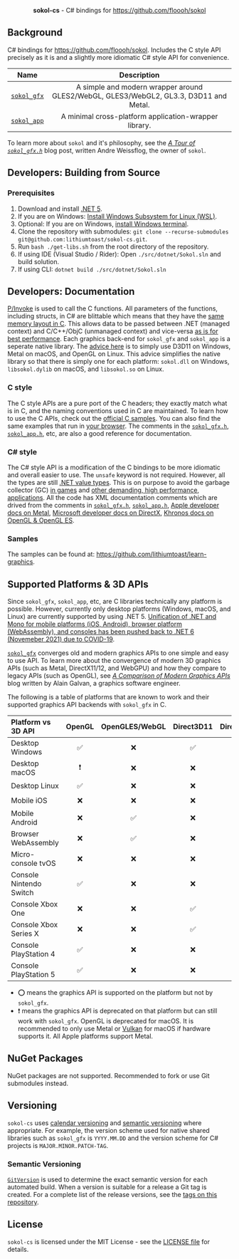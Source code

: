 <p align="center">
  <b>sokol-cs</b> - C# bindings for <a href="https://github.com/floooh/sokol">https://github.com/floooh/sokol</a>
</p>

## Background

C# bindings for https://github.com/floooh/sokol. Includes the C style API precisely as it is and a slightly more idiomatic C# style API for convenience.

Name|Description
:---:|:---:
[`sokol_gfx`](https://github.com/floooh/sokol#sokol_gfxh)|A simple and modern wrapper around GLES2/WebGL, GLES3/WebGL2, GL3.3, D3D11 and Metal.
[`sokol_app`](https://github.com/floooh/sokol#sokol_apph)|A minimal cross-platform application-wrapper library.

To learn more about `sokol` and it's philosophy, see the [*A Tour of `sokol_gfx.h`*](https://floooh.github.io/2017/07/29/sokol-gfx-tour.html) blog post, written Andre Weissflog, the owner of `sokol`. 

## Developers: Building from Source

### Prerequisites

1. Download and install [.NET 5](https://dotnet.microsoft.com/download).
2. If you are on Windows: [Install Windows Subsystem for Linux (WSL)](https://docs.microsoft.com/en-us/windows/wsl/install-win10).
3. Optional: If you are on Windows, [install Windows terminal](https://docs.microsoft.com/en-us/windows/terminal/get-started).
4. Clone the repository with submodules: `git clone --recurse-submodules git@github.com:lithiumtoast/sokol-cs.git`.
5. Run `bash ./get-libs.sh` from the root directory of the repository.
6. If using IDE (Visual Studio / Rider): Open `./src/dotnet/Sokol.sln` and build solution.
7. If using CLI: `dotnet build ./src/dotnet/Sokol.sln`

## Developers: Documentation

[P/Invoke](https://docs.microsoft.com/en-us/dotnet/framework/interop/consuming-unmanaged-dll-functions) is used to call the C functions. All parameters of the functions, including structs, in C# are blittable which means that they have the [same memory layout in C](https://docs.microsoft.com/en-us/dotnet/framework/interop/blittable-and-non-blittable-types). This allows data to be passed between .NET (managed context) and C/C++/ObjC (unmanaged context) and vice-versa [as is for best performance](https://docs.microsoft.com/en-us/dotnet/framework/interop/copying-and-pinning#formatted-blittable-classes). Each graphics back-end for `sokol_gfx` and `sokol_app` is a seperate native library. The [advice here](https://github.com/floooh/sokol/issues/338#issuecomment-660881902) is to simply use D3D11 on Windows, Metal on macOS, and OpenGL on Linux. This advice simplifies the native library so that there is simply one for each platform: `sokol.dll` on Windows, `libsokol.dylib` on macOS, and `libsokol.so` on Linux.

### C style

The C style APIs are a pure port of the C headers; they exactly match what is in C, and the naming conventions used in C are maintained. To learn how to use the C APIs, check out the [official C samples](https://github.com/floooh/sokol-samples). You can also find the same examples that run in [your browser](https://floooh.github.io/sokol-html5/index.html). The comments in the [`sokol_gfx.h`](https://github.com/floooh/sokol/blob/master/sokol_gfx.h), [`sokol_app.h`](https://github.com/floooh/sokol/blob/master/sokol_app.h), etc, are also a good reference for documentation.

### C# style

The C# style API is a modification of the C bindings to be more idiomatic and overall easier to use. The `unsafe` keyword is not required. However, all the types are still [.NET value types](https://docs.microsoft.com/en-us/dotnet/csharp/language-reference/keywords/value-types). This is on purpose to avoid the garbage collector (GC) [in games](https://www.shawnhargreaves.com/blog/twin-paths-to-garbage-collector-nirvana.html) and [other demanding, high performance, applications](https://docs.microsoft.com/en-us/dotnet/csharp/write-safe-efficient-code). All the code has XML documentation comments which are drived from the comments in [`sokol_gfx.h`](https://github.com/floooh/sokol/blob/master/sokol_gfx.h), [`sokol_app.h`](https://github.com/floooh/sokol/blob/master/sokol_app.h), [Apple developer docs on Metal](https://developer.apple.com/documentation), [Microsoft developer docs on DirectX](https://docs.microsoft.com/en-ca/), [Khronos docs on OpenGL & OpenGL ES](https://www.khronos.org/registry/OpenGL-Refpages/).

### Samples

The samples can be found at: https://github.com/lithiumtoast/learn-graphics.

## Supported Platforms & 3D APIs

Since `sokol_gfx`, `sokol_app`, etc, are C libraries technically any platform is possible. However, currently only desktop platforms (Windows, macOS, and Linux) are currently supported by using .NET 5. [Unification of .NET and Mono for mobile platforms (iOS, Android), browser platform (WebAssembly), and consoles has been pushed back to .NET 6 (Novemeber 2021) due to COVID-19](https://visualstudiomagazine.com/articles/2020/11/10/net-5-ga.aspx).

[`sokol_gfx`](https://github.com/floooh/sokol#sokol_gfxh) converges old and modern graphics APIs to one simple and easy to use API. To learn more about the convergence of modern 3D graphics APIs (such as Metal, DirectX11/12, and WebGPU) and how they compare to legacy APIs (such as OpenGL), see *[A Comparison of Modern Graphics APIs](https://alain.xyz/blog/comparison-of-modern-graphics-apis)* blog written by Alain Galvan, a graphics software engineer.

The following is a table of platforms that are known to work and their supported graphics API backends with `sokol_gfx` in C.

Platform vs 3D API|OpenGL|OpenGLES/WebGL|Direct3D11|Direct3D12|Metal|Vulkan|WebGPU
:---|:---:|:---:|:---:|:---:|:---:|:---:|:---:
Desktop Windows|:white_check_mark:|:x:|:white_check_mark:|:o:|:x:|:o:|:x:
Desktop macOS|:exclamation:|:x:|:x:|:x:|:white_check_mark:|:o:|:x:
Desktop Linux|:white_check_mark:|:x:|:x:|:x:|:x:|:o:|:x:
Mobile iOS|:x:|:x:|:x:|:x:|:white_check_mark:|:o:|:x:
Mobile Android|:x:|:white_check_mark:|:x:|:x:|:x:|:o:|:x:
Browser WebAssembly|:x:|:white_check_mark:|:x:|:x:|:x:|:x:|:white_check_mark:
Micro-console tvOS|:x:|:x:|:x:|:x:|:white_check_mark:|:o:|:x:
Console Nintendo Switch|:white_check_mark:|:x:|:x:|:x:|:x:|:o:|:x:
Console Xbox One|:x:|:x:|:white_check_mark:|:o:|:x:|:x:|:x:
Console Xbox Series X|:x:|:x:|:white_check_mark:|:o:|:x:|:x:|:x:
Console PlayStation 4|:white_check_mark:|:x:|:x:|:x:|:x:|:o:|:x:
Console PlayStation 5|:white_check_mark:|:x:|:x:|:x:|:x:|:o:|:x:

- :o: means the graphics API is supported on the platform but not by `sokol_gfx`.
- :exclamation: means the graphics API is deprecated on that platform but can still work with `sokol_gfx`. OpenGL is deprecated for macOS. It is recommended to only use Metal or [Vulkan](https://github.com/KhronosGroup/MoltenVK) for macOS if hardware supports it. All Apple platforms support Metal.

## NuGet Packages

NuGet packages are not supported. Recommended to fork or use Git submodules instead.

## Versioning

`sokol-cs` uses [calendar versioning](https://calver.org) and [semantic versioning](https://semver.org) where appropriate. For example, the version scheme used for native shared libraries such as `sokol_gfx` is `YYYY.MM.DD` and the version scheme for C# projects is `MAJOR.MINOR.PATCH-TAG`.

### Semantic Versioning

[`GitVersion`](https://github.com/GitTools/GitVersion) is used to determine the exact semantic version for each automated build. When a version is suitable for a release a Git tag is created. For a complete list of the release versions, see the [tags on this repository](https://github.com/lithiumtoast/Sokol.NET/tags).

## License

`sokol-cs` is licensed under the MIT License - see the [LICENSE file](LICENSE) for details.
